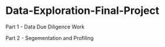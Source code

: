# Data-Exploration-Final-Project

Part 1 - Data Due Diligence Work


Part 2 - Segementation and Profiling

